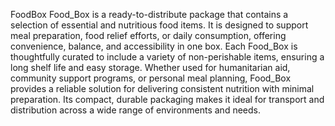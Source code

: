 FoodBox
Food_Box is a ready-to-distribute package that contains a selection of essential and nutritious food items. It is designed to support meal preparation, food relief efforts, or daily consumption, offering convenience, balance, and accessibility in one box. Each Food_Box is thoughtfully curated to include a variety of non-perishable items, ensuring a long shelf life and easy storage. Whether used for humanitarian aid, community support programs, or personal meal planning, Food_Box provides a reliable solution for delivering consistent nutrition with minimal preparation. Its compact, durable packaging makes it ideal for transport and distribution across a wide range of environments and needs.
